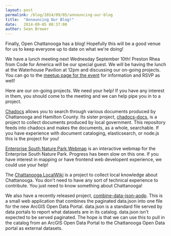 ```yaml
---
layout: post
permalink: /blog/2014/09/05/announcing-our-blog
title:  "Announcing Our Blog!"
date:   2014-09-05 00:37:00
author: Sean Brewer
---
```


Finally, Open Chattanooga has a blog! Hopefully this will be a good venue for us to keep everyone up to date on what we're doing!

We have a lunch meeting next Wednesday September 10th! Preston Rhea from Code for America will be our special guest. We will be having the lunch at the Waterhouse Pavilion at 12pm and discussing our on-going projects. You can go to the [meetup page for the event](http://www.meetup.com/cfabrigade/Chattanooga-TN/1204642/) for information and RSVP as well!

Here are our on-going projects. We need your help! If you have any interest in them, you should come to the meeting and we can help pipe you in to a project.

[Chadocs](https://github.com/openchattanooga/chadocs) allows you to search through various documents produced by Chattanooga and Hamilton County. Its sister project, [chadocs-docs](https://github.com/openchattanooga/chadocs-docs), is a project to collect documents produced by local government. This repository feeds into chadocs and makes the documents, as a whole, searchable. If you have experience with document cataloging, elasticsearch, or node.js this is the project for you!

[Enterprise South Nature Park Webmap](https://github.com/openchattanooga/enterprise-south-nature-park-webmap) is an interactive webmap for the Enterprise South Nature Park. Progress has been slow on this one. If you have interest in mapping or have frontend web developent experience, we could use your help!

The [Chattanooga LocalWiki](http://localwiki.net/cha/) is a project to collect local knowledge about Chattanooga. You don't need to have any sort of technical experience to contribute. You just need to know something about Chattanooga! 

We also have a recently released project, [combine-data-json-aodp](https://github.com/ChattanoogaPublicLibrary/combine-data-json-aodp). This is a small web application that combines the paginated data.json into one file for the new ArcGIS Open Data Portal. data.json is a standard file served by data portals to report what datasets are in its catalog. data.json isn't expected to be served paginated. The hope is that we can use this to pull in the catalog from an ArcGIS Open Data Portal to the Chattanooga Open Data portal as external datasets.

